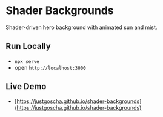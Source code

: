 # Shader Backgrounds

Shader-driven hero background with animated sun and mist.

## Run Locally

- `npx serve`
- open `http://localhost:3000`

## Live Demo

- [https://justgoscha.github.io/shader-backgrounds](https://justgoscha.github.io/shader-backgrounds)
